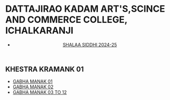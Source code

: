 # <!DOCTYPE html>
<html lang="en">

<head>
    <meta charset="UTF-8">
    <meta name="viewport" content="width=device-width, initial-scale=1.0">
    <h1>DATTAJIRAO KADAM ART'S,SCINCE AND COMMERCE COLLEGE, ICHALKARANJI</h1>
    <link rel="stylesheet" href="styles.css">
</head>

<body>
    <header>
        <nav>
            <ul> 
                <li><a href="#KSHETRA 01">SHALAA SIDDHI 2024-25</a></li>
           </ul>
        </nav>
    </header>
    <main>
        <section id="KSHETRA 01">
            <h2>KHESTRA KRAMANK 01</h2>
            <ul>
                <li><a href="https://drive.google.com/file/d/1qYrJZ15SHQnoiQD9Ql8zF9pilTwbbz-5/view?usp=sharing">GABHA MANAK 01</a></li>
                <li><a href="https://drive.google.com/file/d/1pA0Amk2kYS0Rn1oMFRQKEcbQNxusBg3x/view?usp=sharing">GABHA MANAK 02</a></li>
                <li><a href="https://drive.google.com/file/d/1-_xXJjpgS3AyNv3B9hCOx_si6DqKhAPs/view?usp=sharing">GABHA MANAK 03 TO 12</a></li>
           </ul>
        </section>
           </ul>
        </section>
        </main>
    </body>

</html>
